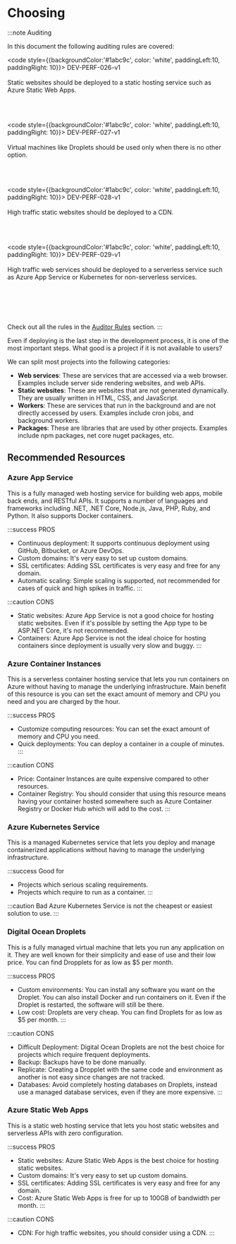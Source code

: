 # Choosing

:::note Auditing

In this document the following auditing rules are covered:

<code style={{backgroundColor:'#1abc9c', color: 'white', paddingLeft:10, paddingRight: 10}}>
DEV-PERF-026-v1
</code>
<br></br>
Static websites should be deployed to a static hosting service such as Azure Static Web Apps.

<br></br>

<code style={{backgroundColor:'#1abc9c', color: 'white', paddingLeft:10, paddingRight: 10}}>
DEV-PERF-027-v1
</code>
<br></br>
Virtual machines like Droplets should be used only when there is no other option.

<br></br>

<code style={{backgroundColor:'#1abc9c', color: 'white', paddingLeft:10, paddingRight: 10}}>
DEV-PERF-028-v1
</code>
<br></br>
High traffic static websites should be deployed to a CDN.

<br></br>

<code style={{backgroundColor:'#1abc9c', color: 'white', paddingLeft:10, paddingRight: 10}}>
DEV-PERF-029-v1
</code>
<br></br>
High traffic web services should be deployed to a serverless service such as Azure App Service or Kubernetes for non-serverless services.

<br></br>
<br></br>

Check out all the rules in the [Auditor Rules](/auditing/rules) section.
:::

Even if deploying is the last step in the development process, it is one of the most important steps. What good is a project if it is not available to users?

We can split most projects into the following categories:

- **Web services**: These are services that are accessed via a web browser. Examples include server side rendering websites, and web APIs.
- **Static websites**: These are websites that are not generated dynamically. They are usually written in HTML, CSS, and JavaScript.
- **Workers**: These are services that run in the background and are not directly accessed by users. Examples include cron jobs, and background workers.
- **Packages**: These are libraries that are used by other projects. Examples include npm packages, net core nuget packages, etc.

## Recommended Resources

### Azure App Service

This is a fully managed web hosting service for building web apps, mobile back ends, and RESTful APIs.
It supports a number of languages and frameworks including .NET, .NET Core, Node.js, Java, PHP, Ruby, and Python. 
It also supports Docker containers.

:::success PROS
- Continuous deployment: It supports continuous deployment using GitHub, Bitbucket, or Azure DevOps.
- Custom domains: It's very easy to set up custom domains.
- SSL certificates: Adding SSL certificates is very easy and free for any domain.
- Automatic scaling: Simple scaling is supported, not recommended for cases of quick and high spikes in traffic.
:::

:::caution CONS
- Static websites: Azure App Service is not a good choice for hosting static websites. Even if it's possible by setting the App type to be ASP.NET Core, it's not recommended.
- Containers: Azure App Service is not the ideal choice for hosting containers since deployment is usually very slow and buggy.
:::


### Azure Container Instances

This is a serverless container hosting service that lets you run containers on Azure without having to manage the underlying infrastructure.
Main benefit of this resource is you can set the exact amount of memory and CPU you need and you are charged by the hour.

:::success PROS
- Customize computing resources: You can set the exact amount of memory and CPU you need.
- Quick deployments: You can deploy a container in a couple of minutes.
:::

:::caution CONS
- Price: Container Instances are quite expensive compared to other resources.
- Container Registry: You should consider that using this resource means having your container hosted somewhere such as Azure Container Registry or Docker Hub which will add to the cost.
:::

### Azure Kubernetes Service

This is a managed Kubernetes service that lets you deploy and manage containerized applications without having to manage the underlying infrastructure.

:::success Good for
- Projects which serious scaling requirements.
- Projects which require to run as a container.
:::

:::caution Bad
Azure Kubernetes Service is not the cheapest or easiest solution to use.
:::

### Digital Ocean Droplets

This is a fully managed virtual machine that lets you run any application on it. They are well known for their simplicity and ease of use and their low price. You can find Dropplets for as low as $5 per month.

:::success PROS
- Custom environments: You can install any software you want on the Droplet. You can also install Docker and run containers on it. Even if the Droplet is restarted, the software will still be there.
- Low cost: Droplets are very cheap. You can find Droplets for as low as $5 per month.
:::

:::caution CONS
- Difficult Deployment: Digital Ocean Droplets are not the best choice for projects which require frequent deployments.
- Backup: Backups have to be done manually.
- Replicate: Creating a Dropplet with the same code and environment as another is not easy since changes are not tracked.
- Databases: Avoid completely hosting databases on Droplets, instead use a managed database services, even if they are more expensive.
:::

### Azure Static Web Apps

This is a static web hosting service that lets you host static websites and serverless APIs with zero configuration.

:::success PROS
- Static websites: Azure Static Web Apps is the best choice for hosting static websites.
- Custom domains: It's very easy to set up custom domains.
- SSL certificates: Adding SSL certificates is very easy and free for any domain.
- Cost: Azure Static Web Apps is free for up to 100GB of bandwidth per month.
:::

:::caution CONS
- CDN: For high traffic websites, you should consider using a CDN.
:::


